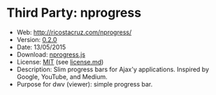 Third Party: nprogress
======================

* Web: http://ricostacruz.com/nprogress/
* Version: [0.2.0](https://github.com/rstacruz/nprogress/releases/tag/v0.2.0)
* Date: 13/05/2015
* Download: [nprogress.js](http://ricostacruz.com/nprogress/nprogress.js)
* License: [MIT](http://www.opensource.org/licenses/mit-license.php)
  (see [license.md](https://github.com/rstacruz/nprogress/blob/254266ea50c220f6507fa3f2978fc530147c7f06/License.md))
* Description: Slim progress bars for Ajax'y applications. Inspired by Google, YouTube, and Medium.
* Purpose for dwv (viewer): simple progress bar.
